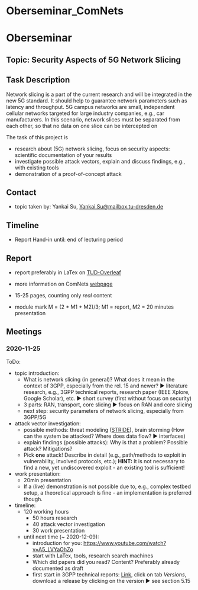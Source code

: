 # Oberseminar_ComNets
# Oberseminar

## Topic: Security Aspects of 5G Network Slicing  

## Task Description 

Network slicing is a part of the current research and will be integrated in the new 
5G standard. It should help to guarantee network parameters such as latency 
and throughput. 5G campus networks are small, independent cellular networks targeted for large 
industry companies, e.g., car manufacturers. In this scenario, network slices must 
be separated from each other, so that no data on one slice can be intercepted on 

The task of this project is 
- research about (5G) network slicing, focus on security aspects: scientific documentation of your results 
- investigate possible attack vectors, explain and discuss findings, e.g., with existing tools
- demonstration of a proof-of-concept attack 

## Contact

- topic taken by: Yankai Su, Yankai.Su@mailbox.tu-dresden.de

## Timeline

- Report Hand-in until: end of lecturing period

## Report

- report preferably in LaTex on [TUD-Overleaf](https://tex.zih.tu-dresden.de/) 

- more information on ComNets [webpage](https://cn.ifn.et.tu-dresden.de/teaching/materials-and-tools/)
- 15-25 pages, counting only _real_ content
- module mark M = (2 * M1 + M2)/3; M1 = report, M2 = 20 minutes presentation

## Meetings

### 2020-11-25

ToDo: 

- topic introduction:
  - What is network slicing (in general)? What does it mean in the context of 3GPP, especially from the rel. 15 and newer? :arrow_forward: literature research, e.g., 3GPP technical reports, research paper (IEEE Xplore, Google Scholar), etc. :arrow_forward: short survey (first without focus on security)
  - 3 parts: RAN, transport, core slicing :arrow_forward: focus on RAN and core slicing 
  - next step: security parameters of network slicing, especially from 3GPP/5G
- attack vector investigation:
  - possible methods: threat modeling ([STRIDE](https://en.wikipedia.org/wiki/STRIDE_(security))), brain storming (How can the system be attacked? Where does data flow? :arrow_forward: interfaces)
  - explain findings (possible attacks): Why is that a problem? Possible attack? Mitigations?
  - Pick **one** attack! Describe in detail (e.g., path/methods to exploit in vulnerability, involved protocols, etc.); **HINT:** It is not necessary to find a new, yet undiscovered exploit - an existing tool is sufficient!
- work presentation:
  - 20min presentation
  - If a (live) demonstration is not possible due to, e.g., complex testbed setup, a theoretical approach is fine - an implementation is preferred though.
- timeline:
  - 120 working hours
    - 50 hours research
    - 40 attack vector investigation
    - 30 work presentation
  - until next time (~ 2020-12-09): 
    - introduction for you: https://www.youtube.com/watch?v=A5_LVYaOhZo
    - start with LaTex, tools, research search machines 
    - Which did papers did you read? Content? Preferably already documented as draft
    - first start in 3GPP technical reports: [Link](https://portal.3gpp.org/desktopmodules/Specifications/SpecificationDetails.aspx?specificationId=3144), click on tab _Versions_, download a release by clicking on the version :arrow_forward: see section 5.15 ​
